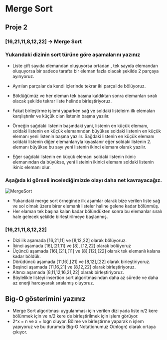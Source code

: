 # Merge Sort

## Proje 2
### [16,21,11,8,12,22] -> Merge Sort

### Yukarıdaki dizinin sort türüne göre aşamalarını yazınız

- Liste çift sayıda elemandan oluşuyorsa ortadan , tek sayıda elemandan oluşuyorsa bir sadece tarafta bir eleman fazla olacak şekilde 2 parçaya ayırıyoruz.

- Ayırılan parçalar da kendi içlerinde tekrar iki parçailde bölüyoruz.
- Böldüğümüz ve her eleman tek başına kaldıktan sonra elemanları sıralı olacak şekilde tekrar liste helinde birleştiriyoruz.
- Fakat birleştirme işlemi yaparken sağ ve soldaki listeleirn ilk elemaları karşlıştırılır ve küçük olan listenin başına yazılır.
- Örneğin sağdaki listenin başındaki yani, listenin en küçük elemanı, soldaki listenin en küçük elemanından büyükse soldaki listenin en küçük elemanı yeni listenin başına yazılır. Sağdaki listenin en küçük elemanı soldaki listenin diğer elemanlarıyla kıyaslanır eğer soldaki listenin 2. elemanı büyükse bu sayı yeni listenin ikinci elemanı olarak yazılır.
- Eğer sağdaki listenin en küçük elemanı soldaki listenin ikinic elemanından da büyükse, yeni listeinin ikinici elemanı soldaki listenin ikinic elemanı olur.
  
### Aşağıda ki  görseli incelediğimizde olayı daha net kavrayacağız.

![MergeSort](https://upload.wikimedia.org/wikipedia/commons/e/e6/Merge_sort_algorithm_diagram.svg)

- Yukarıdaki merge sort örneginde ilk aşamlar olarak bize verilen liste sağ ve sol olmak üzere birer elemanlı listeler haline gelene kadar bölünmüş.
- Her elaman tek başına kalan kadar bölündükten sonra bu elemanlar sıralı hale gelecek şekilde birleştirilmeye başlanmış.

### [16,21,11,8,12,22]

- Dizi ilk aşamada      [16,21,11] ve [8,12,22] olarak bölüyoruz.
- İkinci aşamada      [16],[21,11] ve [8], [12,22] olarak bölüyoruz
- Üçüncü aşamada    [16],[21],[11] ve [8],[12],[22] olarak tek elemanlı kalana kadar böldük.
- Dörüdüncü aşamada  [11,16],[21]  ve [8,12],[22] olarak birleştiriyoruz.
- Beşinci aşamada     [11,16,21]   ve [8,12,22] olarak birleştiriyoruz.
- Altıncı aşamada         [8,11,12,16,21,22]  olarak birleştiriyoruz.
- Böylelikle listeyi insertion sort algoritmasından daha az sürede ve daha az enerji harcayarak sıralamış oluyoruz.

## Big-O gösterimini yazınız

- Merge Sort algoritması uygulanması için verilen dizi yada liste n/2 kere bölünmek için ve n/2 kere de birleştirilmek için işlem görüyor.
- 2^x = n ve x = logn oluyor. Bölme ve birleştirme  yaparak n işlem yapıyoruz ve bu durumda Big-O Notationumuz O(nlogn) olarak ortaya çıkıyor.
